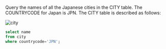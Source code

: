 Query the names of all the Japanese cities in the CITY table. The COUNTRYCODE for Japan is JPN.
The CITY table is described as follows:

![city](https://s3.amazonaws.com/hr-challenge-images/8137/1449729804-f21d187d0f-CITY.jpg)

```sql
select name
from city
where countrycode='JPN';

```
